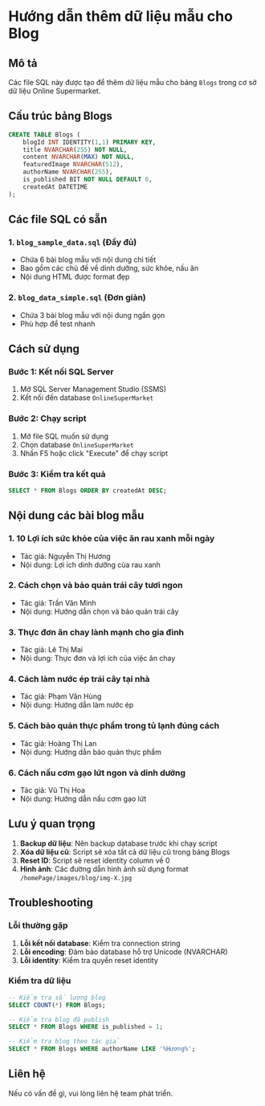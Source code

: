# Hướng dẫn thêm dữ liệu mẫu cho Blog

## Mô tả
Các file SQL này được tạo để thêm dữ liệu mẫu cho bảng `Blogs` trong cơ sở dữ liệu Online Supermarket.

## Cấu trúc bảng Blogs
```sql
CREATE TABLE Blogs (
    blogId INT IDENTITY(1,1) PRIMARY KEY,
    title NVARCHAR(255) NOT NULL,
    content NVARCHAR(MAX) NOT NULL,
    featuredImage NVARCHAR(512),
    authorName NVARCHAR(255),
    is_published BIT NOT NULL DEFAULT 0,
    createdAt DATETIME
);
```

## Các file SQL có sẵn

### 1. `blog_sample_data.sql` (Đầy đủ)
- Chứa 6 bài blog mẫu với nội dung chi tiết
- Bao gồm các chủ đề về dinh dưỡng, sức khỏe, nấu ăn
- Nội dung HTML được format đẹp

### 2. `blog_data_simple.sql` (Đơn giản)
- Chứa 3 bài blog mẫu với nội dung ngắn gọn
- Phù hợp để test nhanh

## Cách sử dụng

### Bước 1: Kết nối SQL Server
1. Mở SQL Server Management Studio (SSMS)
2. Kết nối đến database `OnlineSuperMarket`

### Bước 2: Chạy script
1. Mở file SQL muốn sử dụng
2. Chọn database `OnlineSuperMarket`
3. Nhấn F5 hoặc click "Execute" để chạy script

### Bước 3: Kiểm tra kết quả
```sql
SELECT * FROM Blogs ORDER BY createdAt DESC;
```

## Nội dung các bài blog mẫu

### 1. 10 Lợi ích sức khỏe của việc ăn rau xanh mỗi ngày
- Tác giả: Nguyễn Thị Hương
- Nội dung: Lợi ích dinh dưỡng của rau xanh

### 2. Cách chọn và bảo quản trái cây tươi ngon
- Tác giả: Trần Văn Minh
- Nội dung: Hướng dẫn chọn và bảo quản trái cây

### 3. Thực đơn ăn chay lành mạnh cho gia đình
- Tác giả: Lê Thị Mai
- Nội dung: Thực đơn và lợi ích của việc ăn chay

### 4. Cách làm nước ép trái cây tại nhà
- Tác giả: Phạm Văn Hùng
- Nội dung: Hướng dẫn làm nước ép

### 5. Cách bảo quản thực phẩm trong tủ lạnh đúng cách
- Tác giả: Hoàng Thị Lan
- Nội dung: Hướng dẫn bảo quản thực phẩm

### 6. Cách nấu cơm gạo lứt ngon và dinh dưỡng
- Tác giả: Vũ Thị Hoa
- Nội dung: Hướng dẫn nấu cơm gạo lứt

## Lưu ý quan trọng

1. **Backup dữ liệu**: Nên backup database trước khi chạy script
2. **Xóa dữ liệu cũ**: Script sẽ xóa tất cả dữ liệu cũ trong bảng Blogs
3. **Reset ID**: Script sẽ reset identity column về 0
4. **Hình ảnh**: Các đường dẫn hình ảnh sử dụng format `/homePage/images/blog/img-X.jpg`

## Troubleshooting

### Lỗi thường gặp
1. **Lỗi kết nối database**: Kiểm tra connection string
2. **Lỗi encoding**: Đảm bảo database hỗ trợ Unicode (NVARCHAR)
3. **Lỗi identity**: Kiểm tra quyền reset identity

### Kiểm tra dữ liệu
```sql
-- Kiểm tra số lượng blog
SELECT COUNT(*) FROM Blogs;

-- Kiểm tra blog đã publish
SELECT * FROM Blogs WHERE is_published = 1;

-- Kiểm tra blog theo tác giả
SELECT * FROM Blogs WHERE authorName LIKE '%Hương%';
```

## Liên hệ
Nếu có vấn đề gì, vui lòng liên hệ team phát triển. 